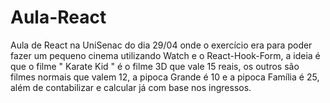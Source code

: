 # Aula-React
Aula de React na UniSenac do dia 29/04 onde o exercício era para poder fazer um pequeno cinema utilizando Watch e o React-Hook-Form, a ideia é que o filme " Karate Kid " é o filme 3D que vale 15 reais, os outros são filmes normais que valem 12, a pipoca Grande é 10 e a pipoca Família é 25, além de contabilizar e calcular já com base nos ingressos.
